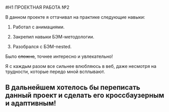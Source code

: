 #H1 ПРОЕКТНАЯ РАБОТА №2

В данном проекте я оттачивал на практике следующие навыки: 

1. Работал с анимациями.

2. Закрепил навыки БЭМ-методологии.

3. Разобрался с БЭМ-nested.

Было ~~сложно~~, точнее интересно и увлекательно!

Я с каждым разом все сильнее влюбляюсь в веб, даже несмотря на трудности, которые передо мной всплывают.

## В дальнейшем хотелось бы переписать данный проект и сделать его кроссбаузерным и адаптивным!
